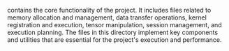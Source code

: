 contains the core functionality of the project. It includes files related to memory allocation and management, data transfer operations, kernel registration and execution, tensor manipulation, session management, and execution planning. The files in this directory implement key components and utilities that are essential for the project's execution and performance.